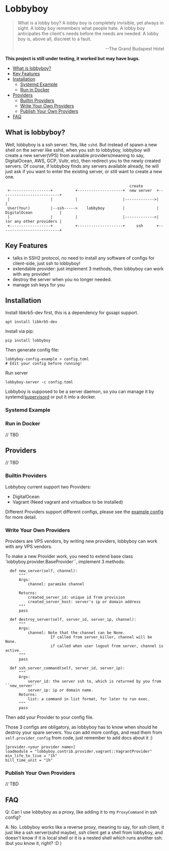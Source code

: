 # Lobbyboy

> What is a lobby boy? A lobby boy is completely invisible, yet always in sight.
> A lobby boy remembers what people hate. A lobby boy anticipates the client's
> needs before the needs are needed. A lobby boy is, above all, discreet to a
> fault.
>
> <p align='right'>--The Grand Budapest Hotel</p>

**This project is still under testing, it worked but may have bugs.**


<!-- vim-markdown-toc GFM -->

* [What is lobbyboy?](#what-is-lobbyboy)
* [Key Features](#key-features)
* [Installation](#installation)
  * [Systemd Example](#systemd-example)
  * [Run in Docker](#run-in-docker)
* [Providers](#providers)
  * [Builtin Providers](#builtin-providers)
  * [Write Your Own Providers](#write-your-own-providers)
  * [Publish Your Own Providers](#publish-your-own-providers)
* [FAQ](#faq)

<!-- vim-markdown-toc -->

## What is lobbyboy?

Well, lobbyboy is a ssh server. Yes, like `sshd`. But instead of spawn a new
shell on the server like sshd, when you ssh to lobbyboy, lobbyboy will create a
new server(VPS) from available providers(meaning to say, DigitalOcean, AWS, GCP,
Vultr, etc), then redirect you to the newly created servers. Of course, if
lobbyboy finds any servers available already, he will just ask if you want to
enter the existing server, or still want to create a new one.

```
                                                       create
 +------------------+          +--------------------+  new server  +--------------------------+
 |                  |          |                    |------------->|                          |
 User(You!)         |--ssh----->    lobbyboy        |              |  DigitalOcean            |
 |                  |          |                    |------------->|  (or any other providers |
 +------------------+          +--------------------+     ssh      +--------------------------+
```

## Key Features

- talks in SSH2 protocol, no need to install any software of configs for
  client-side, just ssh to lobbyboy!
- extendable provider: just implement 3 methods, then lobbyboy can work with any
  provider!
- destroy the server when you no longer needed.
- manage ssh keys for you

## Installation

Install libkrb5-dev first, this is a dependency for gssapi support.

```
apt install libkrb5-dev
```

Install via pip:

```
pip install lobbyboy
```

Then generate config file:

```
lobbyboy-config-example > config.toml
# Edit your config before running!
```

Run server

```
lobbyboy-server -c config.toml
```

Lobbyboy is supposed to be a server daemon, so you can manage it by
systemd/[supervisord](http://supervisord.org/) or put it into a docker.

### Systemd Example

### Run in Docker

// TBD

## Providers

// TBD

### Builtin Providers

Lobbyboy current support two Providers:

- DigitalOcean
- Vagrant (Need vagrant and virtualbox to be installed)

Different Providers support different configs, please see the
[example config](https://github.com/laixintao/lobbyboy/blob/main/lobbyboy/conf/lobbyboy_config.toml)
for more detail.

### Write Your Own Providers

Providers are VPS vendors, by writing new providers, lobbyboy can work with any
VPS vendors.

To make a new Provider work, you need to extend base class
`lobbyboy.provider.BaseProvider``, implement 3 methods:

```
  def new_server(self, channel):
      """
      Args:
          channel: paramiko channel

      Returns:
          created_server_id: unique id from provision
          created_server_host: server's ip or domain address
      """
      pass

  def destroy_server(self, server_id, server_ip, channel):
      """
      Args:
          channel: Note that the channel can be None.
                    If called from server_killer, channel will be None.
                    if called when user logout from server, channel is active.
      """
      pass

  def ssh_server_command(self, server_id, server_ip):
      """
      Args:
          server_id: the server ssh to, which is returned by you from ``new_server``
          server_ip: ip or domain name.
      Returns:
          list: a command in list format, for later to run exec.
      """
      pass
```

Then add your Provider to your config file.

Those 3 configs are obligatory, as lobbyboy has to know when should he destroy
your spare servers. You can add more configs, and read them from
`self.provider_config` from code, just remember to add docs about it :)

```
[provider.<your provider name>]
loadmodule = "lobbyboy.contrib.provider.vagrant::VagrantProvider"
min_life_to_live = "1h"
bill_time_unit = "1h"
```

### Publish Your Own Providers

// TBD

## FAQ

Q: Can I use lobbyboy as a proxy, like adding it to my `ProxyCommand` in ssh
config?

A: No. Lobbyboy works like a reverse proxy, meaning to say, for ssh client, it
just like a ssh server(sshd maybe), ssh client get a shell from lobbyboy, and
doesn't know if it is local shell or it is a nested shell which runs another
ssh. (but you know it, right? :D )

